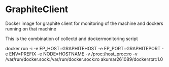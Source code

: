 # GraphiteClient
Docker image for graphite client for monitoring of the machine and dockers running on that machine 


This is the combination of collectd and dockermonitoring script


docker run -i  -e EP_HOST=GRAPHITEHOST -e EP_PORT=GRAPHITEPORT -e ENV=PREFIX -e NODE=HOSTNAME -v /proc:/host_proc:ro -v /var/run/docker.sock:/var/run/docker.sock:ro  akumar261089/dockerstat:1.0





